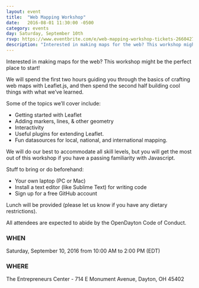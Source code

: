```yaml
---
layout: event
title:  "Web Mapping Workshop"
date:   2016-08-01 11:30:00 -0500
category: events
day: Saturday, September 10th
rsvp: https://www.eventbrite.com/e/web-mapping-workshop-tickets-26604276106
description: "Interested in making maps for the web? This workshop might be the perfect place to start! Code for Dayton, Girl Develop It, and the Dayton Data Visualization group are working together to present a four hour workshop to get you up to speed on making web maps with Leaflet. The workshop will be a four hour event, with two hours dedicated to instruction and tutorials, and two hours dedicated to a hands on lab. Lunch will be provided."
---
```

Interested in making maps for the web? This workshop might be the perfect place to start!

We will spend the first two hours guiding you through the basics of crafting web maps with Leaflet.js, and then spend the second half building cool things with what we’ve learned.

Some of the topics we’ll cover include:

* Getting started with Leaflet
* Adding markers, lines, & other geometry
* Interactivity
* Useful plugins for extending Leaflet.
* Fun datasources for local, national, and international mapping.

We will do our best to accommodate all skill levels, but you will get the most out of this workshop if you have a passing familiarity with Javascript.

Stuff to bring or do beforehand:

* Your own laptop (PC or Mac)
* Install a text editor (like Sublime Text) for writing code
* Sign up for a free GitHub account

Lunch will be provided (please let us know if you have any dietary restrictions).

All attendees are expected to abide by the OpenDayton Code of Conduct.

### WHEN
Saturday, September 10, 2016 from 10:00 AM to 2:00 PM (EDT)

### WHERE
The Entrepreneurs Center - 714 E Monument Avenue, Dayton, OH 45402
